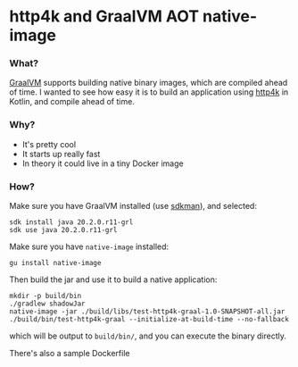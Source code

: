 # http4k and GraalVM AOT native-image

### What?

[GraalVM](https://www.graalvm.org/) supports building native binary images, which are compiled ahead of time. I wanted
to see how easy it is to build an application using [http4k](http://http4k.org/) in Kotlin, and compile ahead of time.

### Why?

* It's pretty cool
* It starts up really fast
* In theory it could live in a tiny Docker image

### How?

Make sure you have GraalVM installed (use [sdkman](https://sdkman.io/)), and selected:

```
sdk install java 20.2.0.r11-grl
sdk use java 20.2.0.r11-grl
```

Make sure you have `native-image` installed:

```gu install native-image```

Then build the jar and use it to build a native application:
```
mkdir -p build/bin
./gradlew shadowJar
native-image -jar ./build/libs/test-http4k-graal-1.0-SNAPSHOT-all.jar ./build/bin/test-http4k-graal --initialize-at-build-time --no-fallback
```

which will be output to `build/bin/`, and you can execute the binary directly.

There's also a sample Dockerfile